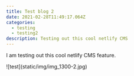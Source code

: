 ```yaml
---
title: Test blog 2
date: 2021-02-28T11:49:17.064Z
categories:
  - testing
  - testing2
description: Testing out this cool netlify CMS
---
```

I am testing out this cool netlify CMS feature.

!\[test](static/img/img_1300-2.jpg)